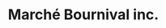 ---
title: "Marché Bournival inc."
url: /saint-etienne-des-gres/marche-bournival-inc/
shop: convenience
---